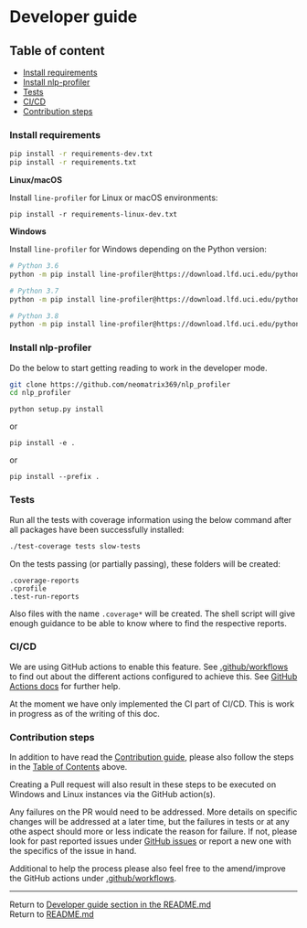 # Developer guide

## Table of content
- [Install requirements](#install-requirements)
- [Install nlp-profiler](#install-nlp-profiler)
- [Tests](#tests)
- [CI/CD](#ci-cd)
- [Contribution steps](#contribution-steps)

### Install requirements

```bash
pip install -r requirements-dev.txt
pip install -r requirements.txt

```

**Linux/macOS**

Install `line-profiler` for Linux or macOS environments:

```
pip install -r requirements-linux-dev.txt
```

**Windows**

Install `line-profiler` for Windows depending on the Python version:

```bash
# Python 3.6
python -m pip install line-profiler@https://download.lfd.uci.edu/pythonlibs/x2tqcw5k/line_profiler-3.0.2-cp36-cp36m-win_amd64.whl

# Python 3.7
python -m pip install line-profiler@https://download.lfd.uci.edu/pythonlibs/x2tqcw5k/line_profiler-3.0.2-cp37-cp37m-win_amd64.whl

# Python 3.8
python -m pip install line-profiler@https://download.lfd.uci.edu/pythonlibs/x2tqcw5k/line_profiler-3.0.2-cp38-cp38-win_amd64.whl
```

### Install nlp-profiler

Do the below to start getting reading to work in the developer mode.

```bash
git clone https://github.com/neomatrix369/nlp_profiler
cd nlp_profiler
```

```
python setup.py install
```
or 

```
pip install -e .
```

or 

```
pip install --prefix .
```


### Tests

Run all the tests with coverage information using the below command after all packages have been successfully installed:

```bash
./test-coverage tests slow-tests
```

On the tests passing (or partially passing), these folders will be created:

```
.coverage-reports
.cprofile
.test-run-reports
```

Also files with the name `.coverage*` will be created. The shell script will give enough guidance to be able to know where to find the respective reports.

### CI/CD

We are using GitHub actions to enable this feature. See [.github/workflows](.github/workflows) to find out about the different actions configured to achieve this. See [GitHub Actions docs](https://docs.github.com/en/free-pro-team@latest/actions) for further help.

At the moment we have only implemented the CI part of CI/CD. This is work in progress as of the writing of this doc.

### Contribution steps

In addition to have read the [Contribution guide](#CONTRIBUTING.md), please also follow the steps in the [Table of Contents](#table-of-content) above.

Creating a Pull request will also result in these steps to be executed on Windows and Linux instances via the GitHub action(s).

Any failures on the PR would need to be addressed. More details on specific changes will be addressed at a later time, but the failures in tests or at any othe aspect should more or less indicate the reason for failure. If not, please look for past reported issues under [GitHub issues](https://github.com/neomatrix369/nlp_profiler/issues) or report a new one with the specifics of the issue in hand.

Additional to help the process please also feel free to the amend/improve the GitHub actions under [.github/workflows](.github/workflows).

---

Return to [Developer guide section in the README.md](README.md#developer-guide) <br>
Return to [README.md](README.md)
